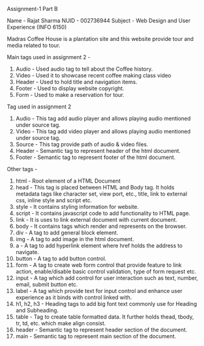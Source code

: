 Assignment-1 Part B

Name - Rajat Sharma
NUID - 002736944
Subject - Web Design and User Experience (INFO 6150)

Madras Coffee House is a plantation site and this website provide tour and media related to tour.

Main tags used in assignment 2 - 
1. Audio - Used audio tag to tell about the Coffee history.
2. Video - Used it to showcase recent coffee making class video
3. Header - Used to hold title and navigation items.
4. Footer - Used to display website copyright.
5. Form - Used to make a reservation for tour.

Tag used in assignment 2
1. Audio - This tag add audio player and allows playing audio mentioned under source tag.
2. Video - This tag add video player and allows playing audio mentioned under source tag. 
3. Source - This tag provide path of audio & video files.
4. Header - Semantic tag to represent header of the html document.
5. Footer - Semantic tag to represent footer of the html document.

Other tags - 
1. html - Root element of a HTML Document
2. head - This tag is placed between HTML and Body tag. 
   It holds metadata tags like character set, view port, etc., title, link to external css, inline style and script etc.
3. style - It contains styling information for website.
4. script - It contains javascript code to add functionality to HTML page.
5. link - It is uses to link external document with current document.
6. body - It contains tags which render and represents on the browser. 
7. div - A tag to add general block element. 
8. img - A tag to add image in the html document. 
9. a - A tag to add hyperlink element where href holds the address to navigate. 
10. button - A tag to add button control.
11. form - A tag to create web form control that provide feature to link action, 
    enable/disable basic control validation, type of form request etc.
12. input - A tag which add control for user interaction such as text, number, email, submit button etc.
13. label - A tag which provide text for input control and enhance user experience as it binds with control linked with.
14. h1, h2, h3 - Heading tags to add big font text commonly use for Heading and Subheading.
15. table - Tag to create table formatted data. It further holds thead, tbody, tr, td, etc. which make align consist.
16. header - Semantic tag to represent header section of the document.
17. main - Semantic tag to represent main section of the document.
